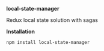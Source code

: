 **local-state-manager**

Redux local state solution with sagas

**Installation**

`npm install local-state-manager`